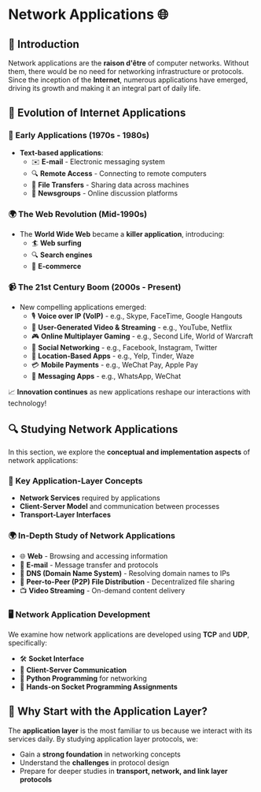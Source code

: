 # **Network Applications** 🌐

## 📌 Introduction
Network applications are the **raison d'être** of computer networks. Without them, there would be no need for networking infrastructure or protocols. Since the inception of the **Internet**, numerous applications have emerged, driving its growth and making it an integral part of daily life.

## 🚀 Evolution of Internet Applications
### 📜 Early Applications (1970s - 1980s)
- **Text-based applications**:
  - ✉️ **E-mail** - Electronic messaging system
  - 🔍 **Remote Access** - Connecting to remote computers
  - 📂 **File Transfers** - Sharing data across machines
  - 📰 **Newsgroups** - Online discussion platforms

### 🌍 The Web Revolution (Mid-1990s)
- The **World Wide Web** became a **killer application**, introducing:
  - 🏄 **Web surfing**
  - 🔍 **Search engines**
  - 🛒 **E-commerce**

### 📹 The 21st Century Boom (2000s - Present)
- New compelling applications emerged:
  - 🎙 **Voice over IP (VoIP)** - e.g., Skype, FaceTime, Google Hangouts
  - 🎥 **User-Generated Video & Streaming** - e.g., YouTube, Netflix
  - 🎮 **Online Multiplayer Gaming** - e.g., Second Life, World of Warcraft
  - 👥 **Social Networking** - e.g., Facebook, Instagram, Twitter
  - 📍 **Location-Based Apps** - e.g., Yelp, Tinder, Waze
  - 💳 **Mobile Payments** - e.g., WeChat Pay, Apple Pay
  - 💬 **Messaging Apps** - e.g., WhatsApp, WeChat

📈 **Innovation continues** as new applications reshape our interactions with technology!

## 🔍 Studying Network Applications
In this section, we explore the **conceptual and implementation aspects** of network applications:

### 📑 Key Application-Layer Concepts
- **Network Services** required by applications
- **Client-Server Model** and communication between processes
- **Transport-Layer Interfaces**

### 🌍 In-Depth Study of Network Applications
- 🌐 **Web** - Browsing and accessing information
- 📧 **E-mail** - Message transfer and protocols
- 📡 **DNS (Domain Name System)** - Resolving domain names to IPs
- 🔄 **Peer-to-Peer (P2P) File Distribution** - Decentralized file sharing
- 📺 **Video Streaming** - On-demand content delivery

### 🖥 Network Application Development
We examine how network applications are developed using **TCP** and **UDP**, specifically:
- 🛠 **Socket Interface**
- 🔄 **Client-Server Communication**
- 🐍 **Python Programming** for networking
- 🎯 **Hands-on Socket Programming Assignments**

## 📌 Why Start with the Application Layer?
The **application layer** is the most familiar to us because we interact with its services daily. By studying application layer protocols, we:
- Gain a **strong foundation** in networking concepts
- Understand the **challenges** in protocol design
- Prepare for deeper studies in **transport, network, and link layer protocols**


